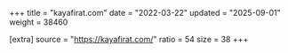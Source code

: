 +++
title = "kayafirat.com"
date = "2022-03-22"
updated = "2025-09-01"
weight = 38460

[extra]
source = "https://kayafirat.com/"
ratio = 54
size = 38
+++
